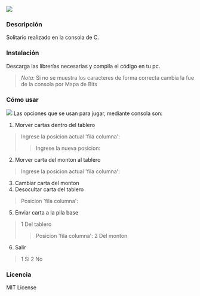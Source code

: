 ![](https://i.imgur.com/PeAm0fo.jpg)
### Descripción
Solitario realizado en la consola de C.
### Instalación
Descarga las librerías necesarias y compila el código en tu pc.
> *Nota:* Si no se muestra los caracteres de forma correcta cambia la fue de la consola por Mapa de Bits

### Cómo usar
![](https://i.imgur.com/VGaqqIw.jpg)
Las opciones que se usan para jugar, mediante consola son:
1. Morver cartas dentro del tablero
> Ingrese la posicion actual 'fila columna':
> > Ingrese la nueva posicion:
2. Morver carta del monton al tablero
> Ingrese la posicion actual 'fila columna':
3. Cambiar carta del monton
4. Desocultar carta del tablero
> Posicion 'fila columna':
5. Enviar carta a la pila base
> 1 Del tablero
> > Posicion 'fila columna':
> 2 Del monton
6. Salir
> 1 Si
> 2 No

### Licencia
MIT License
